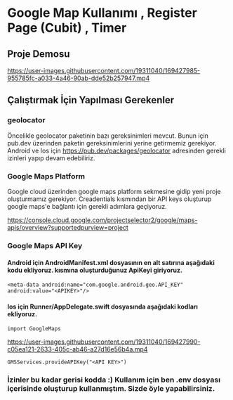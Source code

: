 # Google Map Kullanımı , Register Page (Cubit) , Timer 

## Proje Demosu


https://user-images.githubusercontent.com/19311040/169427985-955785fc-a033-4a46-90ab-dde52b257947.mp4



## Çalıştırmak İçin Yapılması Gerekenler

### geolocator

Öncelikle geolocator paketinin bazı gereksinimleri mevcut. Bunun için pub.dev üzerinden paketin gereksinimlerini yerine getirmemiz gerekiyor.
Android ve Ios için https://pub.dev/packages/geolocator adresinden gerekli izinleri yapıp devam edebiliriz.

### Google Maps Platform

Google cloud üzerinden google maps platform sekmesine gidip yeni proje oluşturmamız gerekiyor.
Creadentials kısmından bir API keys oluşturup google maps'e bağlantı için gerekli adımlara geçiyoruz.

https://console.cloud.google.com/projectselector2/google/maps-apis/overview?supportedpurview=project


### Google Maps API Key

#### Android için AndroidManifest.xml dosyasının en alt satırına aşağıdaki kodu ekliyoruz. <APIKEY> kısmına oluşturduğunuz ApiKeyi giriyoruz.
  
`<meta-data android:name="com.google.android.geo.API_KEY" android:value="<APIKEY>"/>`

#### Ios için Runner/AppDelegate.swift dosyasında aşağıdaki kodları ekliyoruz.
  
   `import GoogleMaps`

https://user-images.githubusercontent.com/19311040/169427990-c05ea121-2633-405c-ab46-a27d16e56b4a.mp4


  
  `GMSServices.provideAPIKey("<API KEY>")`
  
   
  ### İzinler bu kadar gerisi kodda :) Kullanım için ben .env dosyası içerisinde oluşturup kullanmıştım. Sizde öyle yapabilirsiniz.
